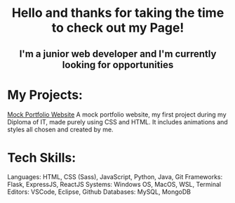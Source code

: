 <div align="center">

# Hello and thanks for taking the time to check out my Page!
## I'm a junior web developer and I'm currently looking for opportunities

</div>



# My Projects:

[Mock Portfolio Website](https://stupendous-cheesecake-e19ba6.netlify.app/)
A mock portfolio website, my first project during my Diploma of IT, made purely using CSS and HTML. It includes animations and styles all chosen and created by me.



# Tech Skills:

Languages: HTML, CSS (Sass), JavaScript, Python, Java, Git
Frameworks: Flask, ExpressJS, ReactJS
Systems: Windows OS, MacOS, WSL, Terminal
Editors: VSCode, Eclipse, Github
Databases: MySQL, MongoDB

